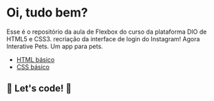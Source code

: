 # Oi, tudo bem? 

Esse é o repositório da aula de Flexbox do curso da plataforma DIO de HTML5 e CSS3. recriação da interface de login do Instagram! Agora Interative Pets. Um app para pets.

* [HTML básico](https://www.w3schools.com/html/)
* [CSS básico](https://developer.mozilla.org/pt-BR/docs/Web/CSS)

## 🚀 Let's code! 🚀

